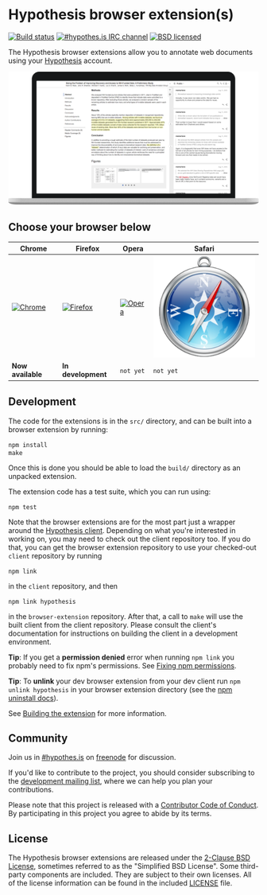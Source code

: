 Hypothesis browser extension(s)
===============================

[![Build status](https://img.shields.io/travis/hypothesis/browser-extension/master.svg)][travis]
[![#hypothes.is IRC channel](https://img.shields.io/badge/IRC-%23hypothes.is-blue.svg)][irc]
[![BSD licensed](https://img.shields.io/badge/license-BSD-blue.svg)][license]

[travis]: https://travis-ci.org/hypothesis/browser-extension
[irc]: https://www.irccloud.com/invite?channel=%23hypothes.is&amp;hostname=irc.freenode.net&amp;port=6667&amp;ssl=1
[license]: https://github.com/hypothesis/browser-extension/blob/master/LICENSE

The Hypothesis browser extensions allow you to annotate web documents using your
[Hypothesis][service] account.

![Screenshot of Hypothesis client](/images/screenshot.png?raw=true)

[service]: https://hypothes.is

Choose your browser below
-------------------------

|     **Chrome**    |    **Firefox**     |     **Opera**     |     **Safari**    |
| ----------------- | ------------------ | ----------------- | ----------------- |
| [![Chrome][0]][1] | [![Firefox][2]][3] | [![Opera][4]][5]  | [![Safari][6]][7] |
| **Now available** | **In development** | `not yet`         | `not yet`         |



[0]: /images/google-chrome.ico?raw=true "Review and install for Chrome"
[1]: https://chrome.google.com/webstore/detail/hypothesis-web-pdf-annota/bjfhmglciegochdpefhhlphglcehbmek
[2]: /images/mozilla-firefox.ico?raw=true "Nearly there..."
[3]: #not-yet
[4]: /images/opera.png?raw=true "Help wanted"
[5]: #not-yet
[6]: /images/apple-safari.png?raw=true "Help wanted"
[7]: #not-yet

Development
-----------

The code for the extensions is in the `src/` directory, and can be built into a
browser extension by running:

    npm install
    make

Once this is done you should be able to load the `build/` directory as an
unpacked extension.

The extension code has a test suite, which you can run using:

    npm test

Note that the browser extensions are for the most part just a wrapper around the
[Hypothesis client][client]. Depending on what you're interested in working on,
you may need to check out the client repository too. If you do that, you can get
the browser extension repository to use your checked-out `client` repository by
running

    npm link

in the `client` repository, and then

    npm link hypothesis

in the `browser-extension` repository. After that, a call to `make` will use the
built client from the client repository. Please consult the client's
documentation for instructions on building the client in a development
environment.

**Tip**: If you get a **permission denied** error when running `npm link`
you probably need to fix npm's permissions. See
[Fixing npm permissions](https://docs.npmjs.com/getting-started/fixing-npm-permissions).

**Tip**: To **unlink** your dev browser extension from your dev client run
`npm unlink hypothesis` in your browser extension directory
(see the [npm uninstall docs](https://docs.npmjs.com/cli/uninstall)).

See [Building the extension](docs/building.md) for more information.

[client]: https://github.com/hypothesis/client/

Community
---------

Join us in [#hypothes.is][irc] on [freenode](https://freenode.net/) for
discussion.

If you'd like to contribute to the project, you should consider subscribing to
the [development mailing list][ml], where we can help you plan your
contributions.

Please note that this project is released with a [Contributor Code of
Conduct][coc]. By participating in this project you agree to abide by its terms.

[ml]: https://groups.google.com/a/list.hypothes.is/forum/#!forum/dev
[coc]: https://github.com/hypothesis/browser-extension/blob/master/CODE_OF_CONDUCT

License
-------

The Hypothesis browser extensions are released under the [2-Clause BSD
License][bsd2c], sometimes referred to as the "Simplified BSD License". Some
third-party components are included. They are subject to their own licenses. All
of the license information can be found in the included [LICENSE][license] file.

[bsd2c]: http://www.opensource.org/licenses/BSD-2-Clause
[license]: https://github.com/hypothesis/browser-extensions/blob/master/LICENSE
